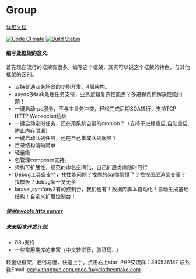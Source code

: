 # Group

[详细文档](https://fucongcong.gitbooks.io/group-doc/content/)

[![Code Climate](https://codeclimate.com/github/fucongcong/framework/badges/gpa.svg)](https://codeclimate.com/github/fucongcong/framework)
[![Build Status](https://travis-ci.org/fucongcong/Group.svg?branch=master)](https://travis-ci.org/fucongcong/Group)

#### 编写此框架的意义:

首先现在流行的框架有很多。编写这个框架，其实可以说这个框架的特色，与其他框架的区别。

- 支持普通业务场景的功能开发，4层架构。
- async多task处理任务支持，业务逻辑复杂性能差？多进程帮你解决性能问题！
- 一键启动rpc服务，不与主业务冲突，轻松完成后期SOA转行，支持TCP HTTP Websocket协议
- 一键启动定时任务，还在用系统自带的cronjob？（支持子进程重启,自动重启,防止内存泄漏）
- 一键启动队列任务，还在自己集成队列服务？
- 目录结构清晰简单
- 轻量级
- 包管理composer支持。
- 架构可扩展性，规范的命名空间化，自己扩展类库随时可行
- Debug工具条支持，找性能问题？找你的sql哪里慢了？找视图层渲染变量？找模板？debug条一览无余
- laravel,symfony2有的控制台，我们也有！数据库脚本自动化！自动生成基础结构！自定义扩展控制台！

##### [使用swoole http server](https://github.com/fucongcong/ssos/blob/master/php/group%E6%A1%86%E6%9E%B6%E6%B5%8B%E8%AF%95.md)

##### 未来版本开发计划:
- i18n支持
- 一些常用类库的丰富（中文转拼音，验证码...）


轻量级框架，通俗易懂，快速上手。点击右上star!
PHP交流群：390536187
联系我Email: cc@xitongxue.com,coco.fu@clothesmake.com
